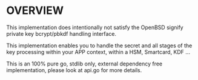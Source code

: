 # OVERVIEW

This implementation does intentionally not satisfy the OpenBSD signify
private key bcrypt/pbkdf handling interface.

This implementation enables you to handle the secret and all stages of 
the key processing within your APP context, within a HSM, Smartcard, KDF ...

This is an 100% pure go, stdlib only, external dependency free implementation, 
please look at api.go for more details.
